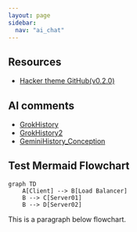 ```yaml
---
layout: page
sidebar:
  nav: "ai_chat"
---
```

## Resources
- [Hacker theme GitHub(v0.2.0)](https://github.com/pages-themes/hacker/tree/v0.2.0)

## AI comments
- [GrokHistory](gnosis/ai_chat/GrokHistory.md)
- [GrokHistory2](gnosis/ai_chat/GrokHistory2.md)
- [GeminiHistory_Conception](gnosis/ai_chat/GeminiHistory_Conception.md)


## Test Mermaid Flowchart
```mermaid
graph TD
    A[Client] --> B[Load Balancer]
    B --> C[Server01]
    B --> D[Server02]
```

This is a paragraph below flowchart.